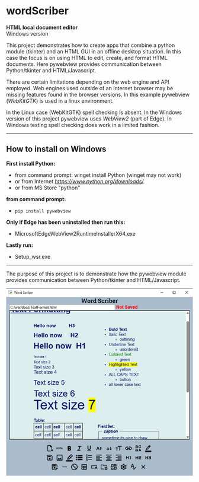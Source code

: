 # wordScriber

__HTML local document editor__  
Windows version

This project demonstrates how to create apps that 
combine a python module (tkinter) and an HTML GUI 
in an offline desktop situation. In this case the 
focus is on using HTML to edit, create, and format
HTML documents. Here pywebview provides communication between
Python/tkinter and HTML/Javascript.

There are certain limitations depending on the web engine
and API employed. Web engines used outside of an Internet 
browser may be missing features found in the browser versions.
In this example pywebview (_WebKitGTK_) is used in a linux environment.

In the Linux case (WebKitGTK) spell checking is absent. 
In the Windows version of this project pywebview
uses _WebView2_ (part of Edge). In Windows testing
spell checking does work in a limited fashion. 

---

## How to install on Windows

__First install Python:__  
-   from command prompt: winget install Python (winget may not work)  
-   or from Internet _https://www.python.org/downloads/_
-   or from MS Store "python"  

__from command prompt:__
- `pip install pywebview`

__Only if Edge has been uninstalled
then run this:__  
-   MicrosoftEdgeWebView2RuntimeInstallerX64.exe

__Lastly run:__
-   Setup_wsr.exe

---

The purpose of this project is to demonstrate how the pywebview module 
provides communication between Python/tkinter and HTML/Javascript.


![alttext](images/wsr_git.png "wordScriber")

